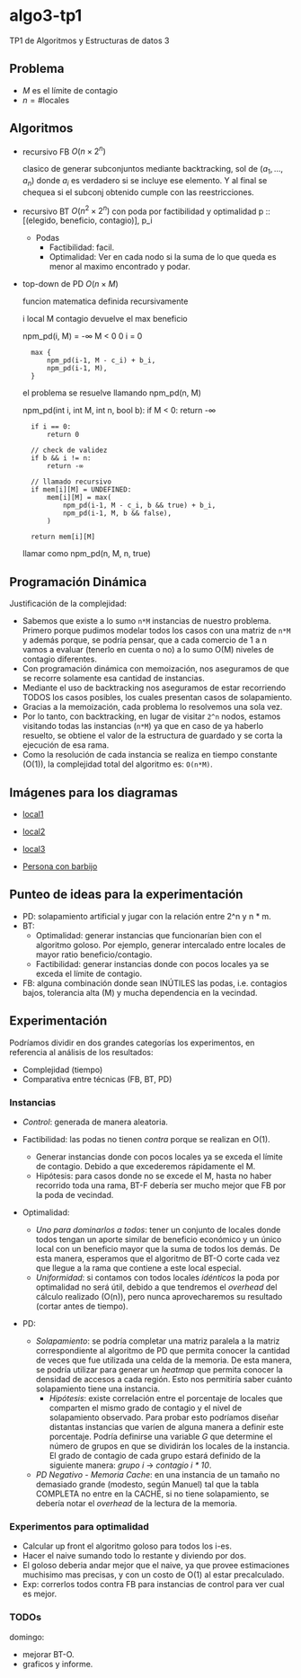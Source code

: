 # algo3-tp1

TP1 de Algoritmos y Estructuras de datos 3

## Problema

- $M$ es el límite de contagio
- $n = \# \text{locales}$

## Algoritmos

- recursivo FB $O(n \times 2^n)$

  clasico de generar subconjuntos mediante backtracking, sol de
  $(a_1, ..., a_n)$ donde $a_i$ es verdadero si se incluye ese elemento. Y al
  final se chequea si el subconj obtenido cumple con las reestricciones.

- recursivo BT $O(n^2 \times 2^n)$ con poda por factibilidad y optimalidad
  p :: [(elegido, beneficio, contagio)], p_i

  - Podas
    - Factibilidad: facil.
    - Optimalidad: Ver en cada nodo si la suma de lo que queda es menor al maximo encontrado y podar.

- top-down de PD $O(n \times M)$

    funcion matematica definida recursivamente

    i local
    M contagio
    devuelve el max beneficio

    npm_pd(i, M) =
        -∞          M < 0
        0           i = 0

        max {
            npm_pd(i-1, M - c_i) + b_i,
            npm_pd(i-1, M),
        }

    el problema se resuelve llamando npm_pd(n, M)

    npm_pd(int i, int M, int n, bool b):
        if M < 0:
            return -∞

        if i == 0:
            return 0
        
        // check de validez
        if b && i != n:
            return -∞

        // llamado recursivo
        if mem[i][M] = UNDEFINED:
            mem[i][M] = max(
                npm_pd(i-1, M - c_i, b && true) + b_i,
                npm_pd(i-1, M, b && false),
            )

        return mem[i][M]


    llamar como npm_pd(n, M, n, true)

## Programación Dinámica

Justificación de la complejidad:

- Sabemos que existe a lo sumo `n*M` instancias de nuestro problema. Primero porque pudimos modelar todos los casos con 
una matriz de `n*M` y además porque, se podría pensar, que a cada comercio de 1 a n vamos a evaluar (tenerlo en cuenta o 
no) a lo sumo O(M) niveles de contagio diferentes. 
- Con programación dinámica con memoización, nos aseguramos de que se recorre solamente esa cantidad de instancias.
- Mediante el uso de backtracking nos aseguramos de estar recorriendo TODOS los casos posibles, los cuales presentan 
casos de solapamiento.
- Gracias a la memoización, cada problema lo resolvemos una sola vez.
- Por lo tanto, con backtracking, en lugar de visitar `2^n` nodos, estamos visitando todas las instancias (`n*M`) ya que
en caso de ya haberlo resuelto, se obtiene el valor de la estructura de guardado y se corta la ejecución de esa rama.
- Como la resolución de cada instancia se realiza en tiempo constante (O(1)), la complejidad total del algoritmo es: 
`O(n*M)`.

## Imágenes para los diagramas

- [local1](https://www.google.com/imgres?imgurl=http%3A%2F%2Finmoibaiondo.com%2Fwp-content%2Fuploads%2F2018%2F01%2Fventa-icono-300x215.png&imgrefurl=http%3A%2F%2Finmoibaiondo.com%2Flocales-comerciales-eibar-ermua-bajo-deba%2F&tbnid=HwosIl6u18C7RM&vet=12ahUKEwja4Lb0-fPrAhURBbkGHepBDEcQMygIegUIARCyAQ..i&docid=S8pM9h_SDtwXMM&w=300&h=215&q=imagenes%20locales%20comerciales%20png&ved=2ahUKEwja4Lb0-fPrAhURBbkGHepBDEcQMygIegUIARCyAQ)
- [local2](https://www.google.com/imgres?imgurl=https%3A%2F%2Fwww.clipartmax.com%2Fpng%2Fmiddle%2F62-626816_storefront-local-comercial-vector.png&imgrefurl=https%3A%2F%2Fwww.clipartmax.com%2Fmiddle%2Fm2i8H7m2A0Z5d3H7_storefront-local-comercial-vector%2F&tbnid=wtcVBDHGyHkvbM&vet=12ahUKEwja4Lb0-fPrAhURBbkGHepBDEcQMygEegUIARCqAQ..i&docid=_6EF9HMgCKWA0M&w=840&h=880&q=imagenes%20locales%20comerciales%20png&ved=2ahUKEwja4Lb0-fPrAhURBbkGHepBDEcQMygEegUIARCqAQ)
- [local3](https://www.google.com/imgres?imgurl=https%3A%2F%2Fanfix.com%2Fblog%2Fwp-content%2Fuploads%2F2016%2F02%2Falquiler.png&imgrefurl=https%3A%2F%2Fanfix.com%2Fblog%2Fque-clausulas-debe-contener-el-arrendamiento-de-un-local-de-negocio%2F&tbnid=-A2XzbLaSFaUTM&vet=12ahUKEwja4Lb0-fPrAhURBbkGHepBDEcQMygFegUIARCsAQ..i&docid=TIUPSPKXP3SPLM&w=1920&h=1080&q=imagenes%20locales%20comerciales%20png&ved=2ahUKEwja4Lb0-fPrAhURBbkGHepBDEcQMygFegUIARCsAQ)

- [Persona con barbijo](https://www.google.com/search?q=persona+barbijo+png&tbm=isch&ved=2ahUKEwja4Lb0-fPrAhURBbkGHepBDEcQ2-cCegQIABAA&oq=persona+barbijo+png&gs_lcp=CgNpbWcQAzICCAAyBggAEAgQHjIGCAAQCBAeOgQIABBDOgUIABCxAzoHCAAQsQMQQzoECAAQHjoGCAAQBRAeUN2nCFicwAhgr8MIaABwAHgAgAG_AogBvg6SAQgxMS4yLjIuMZgBAKABAaoBC2d3cy13aXotaW1nwAEB&sclient=img&ei=Yk9lX9qnEpGK5OUP6oOxuAQ&bih=789&biw=1440#imgrc=v9BQe4bz2NCwiM)

## Punteo de ideas para la experimentación

- PD: solapamiento artificial y jugar con la relación entre 2^n y n * m.
- BT:
    - Optimalidad: generar instancias que funcionarían bien con el algoritmo goloso.
    Por ejemplo, generar intercalado entre locales de mayor ratio beneficio/contagio.
    - Factibilidad: generar instancias donde con pocos locales ya se exceda el límite de contagio.
- FB: alguna combinación donde sean INÚTILES las podas, i.e. contagios bajos, tolerancia alta (M) y mucha dependencia en la vecindad.

## Experimentación

Podríamos dividir en dos grandes categorías los experimentos, en referencia al análisis de los resultados:

- Complejidad (tiempo)
- Comparativa entre técnicas (FB, BT, PD)

### Instancias

- *Control*: generada de manera aleatoria.

- Factibilidad: las podas no tienen _contra_ porque se realizan en O(1).
    - Generar instancias donde con pocos locales ya se exceda el límite de contagio. Debido a que excederemos rápidamente el M.
    - Hipótesis: para casos donde no se excede el M, hasta no haber recorrido toda una rama, BT-F debería ser mucho mejor que FB por la poda de vecindad.
- Optimalidad:
    - *Uno para dominarlos a todos*: tener un conjunto de locales donde todos tengan un aporte similar de beneficio económico y un único local con un beneficio mayor que la suma de todos los demás. De esta manera, esperamos que el algoritmo de BT-O corte cada vez que llegue a la rama que contiene a este local especial.
    - *Uniformidad*: si contamos con todos locales _idénticos_ la poda por optimalidad no será útil, debido a que tendremos el _overhead_ del cálculo realizado (O(n)), pero nunca aprovecharemos su resultado (cortar antes de tiempo).
- PD: 
    - *Solapamiento*: se podría completar una matriz paralela a la matriz correspondiente al algoritmo de PD que permita conocer la cantidad de veces que fue utilizada una celda de la memoria. De esta manera, se podría utilizar para generar un _heatmap_ que permita conocer la densidad de accesos a cada región. Esto nos permitiría saber cuánto solapamiento tiene una instancia.
        - _Hipótesis_: existe correlación entre el porcentaje de locales que comparten el mismo grado de contagio y el nivel de solapamiento observado. Para probar esto podríamos diseñar distantas instancias que varíen de alguna manera a definir este porcentaje. Podría definirse una variable _G_ que determine el número de grupos en que se dividirán los locales de la instancia. El grado de contagio de cada grupo estará definido de la siguiente manera: _grupo i_ -> _contagio i * 10_.
    - *PD Negativo - Memoria Cache*: en una instancia de un tamaño no demasiado grande (modesto, según Manuel) tal que la tabla COMPLETA no entre en la CACHÉ, si no tiene solapamiento, se debería notar el _overhead_ de la lectura de la memoria.

### Experimentos para optimalidad

- Calcular up front el algoritmo goloso para todos los i-es.
- Hacer el naive sumando todo lo restante y diviendo por dos.
- El goloso deberia andar mejor que el naive, ya que provee estimaciones
  muchisimo mas precisas, y con un costo de O(1) al estar precalculado.
- Exp: correrlos todos contra FB para instancias de control para ver cual es
  mejor.

### TODOs

domingo:

- mejorar BT-O.
- graficos y informe.
